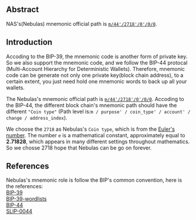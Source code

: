 ## Abstract
NAS's(Nebulas) mnemonic official path is [```m/44'/2718'/0'/0/0```](https://github.com/satoshilabs/slips/blob/master/slip-0044.md).

## Introduction
Accoding to the BIP-39, the mnemonic code is another form of private key. So we also support the mnemonic code, and we follow the BIP-44 protocal (Multi-Account Hierarchy for Deterministic Wallets). Therefore, mnemonic code can be generate not only one private key(block chain address), to a certain extent, you just need hold one mnemonic words to back up all your wallets.

The Nebulas's mnemonic official path is [```m/44'/2718'/0'/0/0```](https://github.com/satoshilabs/slips/blob/master/slip-0044.md). Accoding to the BIP-44, the different block chain's mnemonic path should have the different ```"Coin type"``` (Path level is:```m / purpose' / coin_type' / account' / change / address_index```).

We choose the ```2718``` as Nebulas's ```Coin type```, which is from the [Euler's number](https://en.wikipedia.org/wiki/E_(mathematical_constant)). The number ```e``` is a mathematical constant, approximately equal to <b>2.71828</b>, which appears in many different settings throughout mathematics. So we chosse 2718 hope that Nebulas can be go on forever.


## References
Nebulas's mnemonic role is follow the BIP's common convention, here is the references:  
[BIP-39](https://github.com/bitcoin/bips/blob/master/bip-0039.mediawiki)  
[BIP-39-wordlists](https://github.com/bitcoin/bips/blob/master/bip-0039/bip-0039-wordlists.md)  
[BIP-44](https://github.com/bitcoin/bips/blob/master/bip-0044.mediawiki)  
[SLIP-0044](https://github.com/satoshilabs/slips/blob/master/slip-0044.md)
